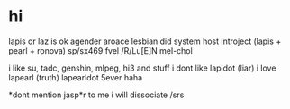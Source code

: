 # hi
lapis or laz is ok
agender aroace lesbian
did system host introject (lapis + pearl + ronova)
sp/sx469 fvel /R/Lu[E]N mel-chol

i like su, tadc, genshin, mlpeg, hi3 and stuff
i dont like lapidot (liar)
i love lapearl (truth)
lapearldot 5ever haha

*dont mention jasp\*r to me i will dissociate /srs
